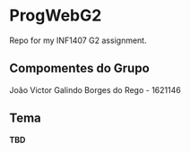 # ProgWebG2
Repo for my INF1407 G2 assignment.

## Compomentes do Grupo
João Victor Galindo Borges do Rego - 1621146

## Tema
**TBD**
